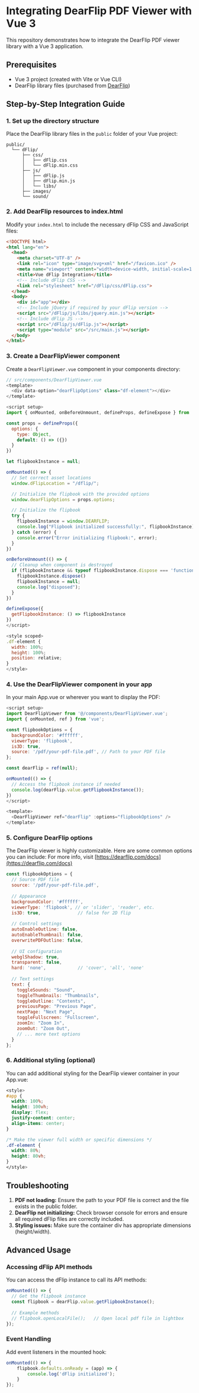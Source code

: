 # Integrating DearFlip PDF Viewer with Vue 3

This repository demonstrates how to integrate the DearFlip PDF viewer library with a Vue 3 application.

## Prerequisites
- Vue 3 project (created with Vite or Vue CLI)
- DearFlip library files (purchased from [DearFlip](https://dearflip.com/))

## Step-by-Step Integration Guide

### 1. Set up the directory structure

Place the DearFlip library files in the `public` folder of your Vue project:

```
public/
  └── dFlip/
      ├── css/
      │   ├── dFlip.css
      │   └── dFlip.min.css
      ├── js/
      │   ├── dFlip.js
      │   ├── dFlip.min.js
      │   └── libs/
      ├── images/
      └── sound/
```

### 2. Add DearFlip resources to index.html

Modify your `index.html` to include the necessary dFlip CSS and JavaScript files:

```html
<!DOCTYPE html>
<html lang="en">
  <head>
    <meta charset="UTF-8" />
    <link rel="icon" type="image/svg+xml" href="/favicon.ico" />
    <meta name="viewport" content="width=device-width, initial-scale=1.0" />
    <title>Vue dFlip Integration</title>
    <!-- Include dFlip CSS -->
    <link rel="stylesheet" href="/dFlip/css/dFlip.css">
  </head>
  <body>
    <div id="app"></div>
    <!-- Include jQuery if required by your dFlip version -->
    <script src="/dFlip/js/libs/jquery.min.js"></script>
    <!-- Include dFlip JS -->
    <script src="/dFlip/js/dFlip.js"></script>
    <script type="module" src="/src/main.js"></script>
  </body>
</html>
```

### 3. Create a DearFlipViewer component

Create a `DearFlipViewer.vue` component in your components directory:

```javascript
// src/components/DearFlipViewer.vue
<template>
  <div data-option="dearFlipOptions" class="df-element"></div>
</template>

<script setup>
import { onMounted, onBeforeUnmount, defineProps, defineExpose } from 'vue'

const props = defineProps({
  options: {
    type: Object,
    default: () => ({})
  }
})

let flipbookInstance = null;

onMounted(() => {
  // Set correct asset locations
  window.dFlipLocation = "/dflip/";

  // Initialize the flipbook with the provided options
  window.dearFlipOptions = props.options;

  // Initialize the flipbook
  try {
    flipbookInstance = window.DEARFLIP;
    console.log("Flipbook initialized successfully:", flipbookInstance);
  } catch (error) {
    console.error("Error initializing flipbook:", error);
  }
})

onBeforeUnmount(() => {
  // Cleanup when component is destroyed
  if (flipbookInstance && typeof flipbookInstance.dispose === 'function') {
    flipbookInstance.dispose()
    flipbookInstance = null;
    console.log("disposed");
  }
})

defineExpose({
  getFlipbookInstance: () => flipbookInstance
})
</script>

<style scoped>
.df-element {
  width: 100%;
  height: 100%;
  position: relative;
}
</style>
```

### 4. Use the DearFlipViewer component in your app

In your main App.vue or wherever you want to display the PDF:

```javascript
<script setup>
import DearFlipViewer from '@/components/DearFlipViewer.vue';
import { onMounted, ref } from 'vue';

const flipbookOptions = {
  backgroundColor: '#ffffff',
  viewerType: 'flipbook',
  is3D: true,
  source: '/pdf/your-pdf-file.pdf', // Path to your PDF file
};

const dearFlip = ref(null);

onMounted(() => {
  // Access the flipbook instance if needed
  console.log(dearFlip.value.getFlipbookInstance());
})
</script>

<template>
  <DearFlipViewer ref="dearFlip" :options="flipbookOptions" />
</template>
```

### 5. Configure DearFlip options

The DearFlip viewer is highly customizable. Here are some common options you can include: For more info, visit [https://dearflip.com/docs](https://dearflip.com/docs)

```javascript
const flipbookOptions = {
  // Source PDF file
  source: '/pdf/your-pdf-file.pdf',
  
  // Appearance 
  backgroundColor: '#ffffff',
  viewerType: 'flipbook', // or 'slider', 'reader', etc.
  is3D: true,              // false for 2D flip
  
  // Control settings
  autoEnableOutline: false,
  autoEnableThumbnail: false,
  overwritePDFOutline: false,
  
  // UI configuration
  webglShadow: true,
  transparent: false,
  hard: 'none',            // 'cover', 'all', 'none'
  
  // Text settings
  text: {
    toggleSounds: "Sound",
    toggleThumbnails: "Thumbnails",
    toggleOutline: "Contents",
    previousPage: "Previous Page",
    nextPage: "Next Page",
    toggleFullscreen: "Fullscreen",
    zoomIn: "Zoom In",
    zoomOut: "Zoom Out",
    // ... more text options
  }
};
```

### 6. Additional styling (optional)

You can add additional styling for the DearFlip viewer container in your App.vue:

```css
<style>
#app {
  width: 100%;
  height: 100vh;
  display: flex;
  justify-content: center;
  align-items: center;
}

/* Make the viewer full width or specific dimensions */
.df-element {
  width: 80%;
  height: 80vh;
}
</style>
```

## Troubleshooting

1. **PDF not loading:** Ensure the path to your PDF file is correct and the file exists in the public folder.
2. **DearFlip not initializing:** Check browser console for errors and ensure all required dFlip files are correctly included.
3. **Styling issues:** Make sure the container div has appropriate dimensions (height/width).

## Advanced Usage

### Accessing dFlip API methods

You can access the dFlip instance to call its API methods:

```javascript
onMounted(() => {
  // Get the flipbook instance
  const flipbook = dearFlip.value.getFlipbookInstance();
  
  // Example methods
  // flipbook.openLocalFile();   // Open local pdf file in lightbox
});
```

### Event Handling

Add event listeners in the mounted hook:

```javascript
onMounted(() => {
    flipbook.defaults.onReady = (app) => {
        console.log('dFlip initialized');
    }
});
```
